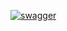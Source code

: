 [![swagger](https://img.shields.io/badge/swagger-docs-brightgreen)](https://THEToilet.github.io/events-server/docs/dist/index.html)
